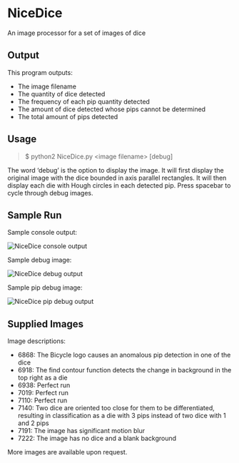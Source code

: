 # NiceDice
An image processor for a set of images of dice

## Output

This program outputs:
- The image filename
- The quantity of dice detected
- The frequency of each pip quantity detected
- The amount of dice detected whose pips cannot be determined
- The total amount of pips detected


## Usage
>$ python2 NiceDice.py \<image filename\> [debug]

The word ‘debug’ is the option to display the image. 
It will first display the original image with the dice bounded in axis parallel rectangles.
It will then display each die with Hough circles in each detected pip.
Press spacebar to cycle through debug images.

## Sample Run
Sample console output:

![NiceDice console output](https://github.com/prozvora/NiceDice/tree/master/readme_images/sample_output.png)

Sample debug image:

![NiceDice debug output](https://github.com/prozvora/NiceDice/tree/master/readme_images/debug_output.png)

Sample pip debug image:

![NiceDice pip debug output](https://github.com/prozvora/NiceDice/tree/master/readme_images/pip_debug_output.png)

## Supplied Images
Image descriptions:
- 6868: The Bicycle logo causes an anomalous pip detection in one of the dice
- 6918: The find contour function detects the change in background in the top right as a die
- 6938: Perfect run
- 7019: Perfect run
- 7110: Perfect run
- 7140: Two dice are oriented too close for them to be differentiated, resulting in classification as a die with 3 pips instead of two dice with 1 and 2 pips
- 7191: The image has significant motion blur
- 7222: The image has no dice and a blank background

More images are available upon request.

